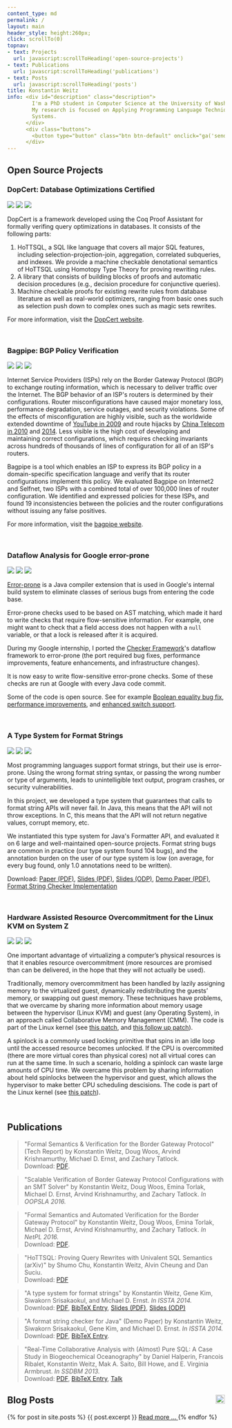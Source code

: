 ```yaml
---
content_type: md
permalink: /
layout: main
header_style: height:260px;
click: scrollTo(0)
topnav:
- text: Projects
  url: javascript:scrollToHeading('open-source-projects')
- text: Publications
  url: javascript:scrollToHeading('publications')
- text: Posts
  url: javascript:scrollToHeading('posts')
title: Konstantin Weitz
info: <div id="description" class="description">
        I'm a PhD student in Computer Science at the University of Washington.
        My research is focused on Applying Programming Language Techniques to 
        Systems. 
      </div>
      <div class="buttons">
        <button type="button" class="btn btn-default" onclick="ga('send', 'event', 'Resume', 'download'); window.open('assets/resume.pdf')">Download Resume</button>
      </div>
---
```


Open Source Projects
--------------------

### DopCert: Database Optimizations Certified

<div class="moving-image">
  <img src="assets/project-icons/shading.png"/>
  <img class="fg moving" src="assets/project-icons/shading.png"/>
  <img class="bg" src="assets/project-icons/dopcert-bg.png"/>
</div>

DopCert is a framework developed using the Coq Proof Assistant for formally
verifing query optimizations in databases. It consists of the following parts:
1) HoTTSQL, a SQL like language that covers all major SQL features, including
selection-projection-join, aggregation, correlated subqueries, and indexes. We
provide a machine checkable denotational semantics of HoTTSQL using Homotopy
Type Theory for proving rewriting rules.
2) A library that consists of building blocks of proofs and automatic decision
procedures (e.g., decision procedure for conjunctive queries).
3) Machine checkable proofs for existing rewrite rules from database literature
as well as real-world optimizers, ranging from basic ones such as selection push
down to complex ones such as magic sets rewrites.

For more information, visit the [DopCert website][DOPW].

[DOPW]: http://dopcert.cs.washington.edu/

<br/>

### Bagpipe: BGP Policy Verification

<div class="moving-image">
  <img src="assets/project-icons/shading.png"/>
  <img class="fg moving" src="assets/project-icons/bagpipe-fg.png"/>
  <img class="bg" src="assets/project-icons/bagpipe-bg.png"/>
</div>

Internet Service Providers (ISPs) rely on the Border Gateway Protocol (BGP) to exchange routing information, which is necessary to deliver traffic over the Internet. The BGP behavior of an ISP's routers is determined by their configurations. Router misconfigurations have caused major monetary loss, performance degradation, service outages, and security violations. Some of the effects of misconfiguration are highly visible, such as the worldwide extended downtime of [YouTube in 2009][BGP-YT] and route hijacks by [China Telecom in 2010][BGP-CT10] and [2014][BGP-CT14]. Less visible is the high cost of developing and maintaining correct configurations, which requires checking invariants across hundreds of thousands of lines of configuration for all of an ISP's routers. 

Bagpipe is a tool which enables an ISP to express its BGP policy in a domain-specific specification language and verify that its router configurations implement this policy. We evaluated Bagpipe on Internet2 and Selfnet, two ISPs with a combined total of over 100,000 lines of router configuration. We identified and expressed policies for these ISPs, and found 19 inconsistencies between the policies and the router configurations without issuing any false positives.

For more information, visit the [bagpipe website][BAGP].

[BAGP]: http://bagpipe.uwplse.org/
[BGP-YT]: http://research.dyn.com/2008/02/pakistan-hijacks-youtube-1/ 
[BGP-CT10]: http://research.dyn.com/2010/11/chinas-18-minute-mystery/
[BGP-CT14]: http://research.dyn.com/2014/11/chinese-routing-errors-redirect-russian-traffic/

<br/>

### Dataflow Analysis for Google error-prone

<div class="moving-image">
  <img src="assets/project-icons/shading.png"/>
  <img class="fg" src="assets/project-icons/ep-fg.png"/>
  <img class="bg moving" src="assets/project-icons/ep-bg.png"/>
</div>

[Error­-prone][EP-LINK] is a Java compiler extension that is used in Google's
internal build system to eliminate classes of serious bugs from entering the
code base.

Error-prone checks used to be based on AST matching, which made it hard to write
checks that require flow-sensitive information.
For example, one might want to check that 
  a field access does not happen with a `null` variable, 
  or that a lock is released after it is acquired.

During my Google internship, I ported the [Checker Framework][CF-LINK]'s
dataflow framework to error-prone (the port required 
  bug fixes, 
  performance improvements,
  feature enhancements, and 
  infrastructure changes).

It is now easy to write flow-sensitive error-prone checks. Some of these checks
are run at Google with every Java code commit.

Some of the code is open source. See for example 
  [Boolean equality bug fix][EP-BOOL], 
  [performance improvements][EP-PERF], and 
  [enhanced switch support][EP-CASE].

<br/>

### A Type System for Format Strings

<div class="moving-image">
  <img src="assets/project-icons/shading.png"/>
  <img class="fg" src="assets/project-icons/cf-fg.png"/>
  <img class="bg moving" src="assets/project-icons/cf-bg.png"/>
</div>

Most programming languages support format strings, but their use is error-prone.
Using the wrong format string syntax, or passing the wrong number or type of
arguments, leads to unintelligible text output, program crashes, or security
vulnerabilities.

In this project, we developed a type system that guarantees that calls to format
string APIs will never fail. In Java, this means that the API will not throw
exceptions. In C, this means that the API will not return negative values,
corrupt memory, etc.

We instantiated this type system for Java's Formatter API, and evaluated it on 6
large and well-maintained open-source projects. Format string bugs are common in
practice (our type system found 104 bugs), and the annotation burden on the user
of our type system is low (on average, for every bug found, only 1.0 annotations
need to be written).

Download: [Paper (PDF)][TSFS-PAPER-PDF], 
          [Slides (PDF)][TSFS-SLIDES-PDF], 
          [Slides (ODP)][TSFS-SLIDES-ODP], 
          [Demo Paper (PDF)][TSFS-DEMO-PDF], 
          [Format String Checker Implementation][TSFS-IMPL]

<br/>

### Hardware Assisted Resource Overcommitment for the Linux KVM on System Z

<div class="moving-image">
  <img src="assets/project-icons/shading.png"/>
  <img class="fg" src="assets/project-icons/kvm-fg.png"/>
  <img class="bg moving" src="assets/project-icons/kvm-bg.png"/>
</div>

One important advantage of virtualizing a computer’s physical resources is that
it enables resource overcommitment (more resources are promised than can
be delivered, in the hope that they will not actually be used).

Traditionally, memory overcommitment has been handled by 
  lazily assigning memory to the virtualized guest, 
  dynamically redistributing the guests’ memory, or 
  swapping out guest memory.
These techniques have problems, that we overcame by sharing more information 
about memory usage between the hypervisor (Linux KVM) and guest 
(any Operating System), in an approach called Collaborative Memory Management 
(CMM). 
The code is part of the Linux kernel (see
  [this patch][KVM-CMM], and
  [this follow up patch][KVM-PTE]).

A spinlock is a commonly used locking primitive that spins in an idle loop until
the accessed resource becomes unlocked.
If the CPU is overcommited (there are more virtual cores than physical cores)
not all virtual cores can run at the same time.
In such a scenario, holding a spinlock can waste large amounts of CPU time.
We overcame this problem by sharing information about held spinlocks between
the hypervisor and guest, which allows the hypervisor to make better CPU 
scheduling descisions.
The code is part of the Linux kernel (see [this patch][KVM-DIAG9C]).

<br/>

Publications
------------

> "Formal Semantics & Verification for the Border Gateway Protocol" (Tech Report)
   by Konstantin Weitz, Doug Woos, Arvind Krishnamurthy, Michael D. Ernst, and Zachary Tatlock.<br/>
> Download: [PDF][SEMANTICS-REPORT-PDF].		

> "Scalable Verification of Border Gateway Protocol Configurations with an SMT Solver"
   by Konstantin Weitz, Doug Woos, Emina Torlak, Michael D. Ernst, Arvind Krishnamurthy, and Zachary Tatlock.
   *In OOPSLA 2016.*<br/>

> "Formal Semantics and Automated Verification for the Border Gateway Protocol"
   by Konstantin Weitz, Doug Woos, Emina Torlak, Michael D. Ernst, Arvind Krishnamurthy, and Zachary Tatlock.
   *In NetPL 2016.*<br/>
> Download: [PDF][NETPL-PDF].

> "HoTTSQL: Proving Query Rewrites with Univalent SQL Semantics (arXiv)"
   by Shumo Chu, Konstantin Weitz, Alvin Cheung and Dan Suciu.<br/>
> Download: [PDF][HOTTSQL-PDF]

> "A type system for format strings" 
  by Konstantin Weitz, Gene Kim, Siwakorn Srisakaokul, and Michael D. Ernst.
  *In ISSTA 2014.* <br/>
> Download: [PDF][TSFS-PAPER-PDF], 
            [BibTeX Entry][TSFS-BIB],
            [Slides (PDF)][TSFS-SLIDES-PDF], 
            [Slides (ODP)][TSFS-SLIDES-ODP]
 
> "A format string checker for Java" (Demo Paper)
  by Konstantin Weitz, Siwakorn Srisakaokul, Gene Kim, and Michael D. Ernst.
  *In ISSTA 2014.* <br/>
> Download: [PDF][TSFS-DEMO-PDF], 
            [BibTeX Entry][TSFS-DEMO-BIB].
 
> "Real-Time Collaborative Analysis with (Almost) Pure SQL: A Case Study in Biogeochemical Oceanography"
  by Daniel Halperin, Francois Ribalet, Konstantin Weitz, Mak A. Saito, Bill Howe, and E. Virginia Armbrust.
  *In SSDBM 2013.* <br/>
> Download: [PDF][OCEAN-PAPER-PDF], 
            [BibTeX Entry][OCEAN-BIB],
            [Talk][OCEAN-TALK]

Blog Posts <a href="feed.xml" target="_blank" onclick="ga('send', 'event', 'RSS', 'subscribe');"><img src="assets/feed.png" style="height:1em;float:right"/></a>
----------

<div class="posts">
{% for post in site.posts %}
  {{ post.excerpt }}
  <a href="{{ post.url }}"> Read more ... </a>
{% endfor %}
</div>

[SEMANTICS-REPORT-PDF]: https://www.cs.washington.edu/public_files/grad/tech_reports/UW-CSE-16-08-01.pdf

[BAGPIPE-REPORT-PDF]: http://www.cs.washington.edu/public_files/grad/tech_reports/UW-CSE-16-01-01.pdf

[NETPL-PDF]: http://conferences.sigcomm.org/sigcomm/2016/files/program/netpl/netpl16-final2.pdf

[HOTTSQL-PDF]: https://arxiv.org/pdf/1607.04822v2.pdf

[TSFS-PAPER-PDF]: http://homes.cs.washington.edu/~mernst/pubs/format-string-issta2014.pdf
[TSFS-SLIDES-PDF]: http://homes.cs.washington.edu/~mernst/pubs/format-string-issta2014-slides.pdf
[TSFS-SLIDES-ODP]: http://homes.cs.washington.edu/~mernst/pubs/format-string-issta2014-slides.odp
[TSFS-DEMO-PDF]: http://homes.cs.washington.edu/~mernst/pubs/format-string-issta2014-demo.pdf
[TSFS-IMPL]: http://types.cs.washington.edu/checker-framework/current/checkers-manual.html#formatter-checker
[TSFS-BIB]: assets/bibtex/tsfs.bib
[TSFS-DEMO-BIB]: assets/bibtex/tsfs-demo.bib

[OCEAN-PAPER-PDF]: http://homes.cs.washington.edu/~dhalperi/pubs/halperin_2013_ssdbm_geomics_case_study.pdf
[OCEAN-TALK]: http://research.microsoft.com/apps/video/default.aspx?id=200713
[OCEAN-BIB]: assets/bibtex/ocean.bib

[EP-LINK]: https://code.google.com/p/error-prone/
[EP-CASE]: https://code.google.com/p/checker-framework/source/detail?r=4b4210dad872d2a30962d6cb653855bdeae7a922
[EP-PERF]: https://code.google.com/p/checker-framework/source/detail?r=c9ae615fb204115e7afdaa5d218cc59c259253e3
[EP-BOOL]: https://code.google.com/p/checker-framework/source/detail?r=1af23b73f34b931977307d51c66d584a188ff426

[CF-LINK]: http://checkerframework.org

[KVM-DIAG9C]: https://github.com/torvalds/linux/commit/41628d334361670d825fb03c04568f5ef9f084dc
[KVM-CMM]: https://github.com/torvalds/linux/commit/b31288fa83b2bcc8834e1e208e9526b8bd5ce361
[KVM-PTE]: https://github.com/torvalds/linux/commit/45961722f8e30ceab9d135b1ddc0947d53aef7c3


